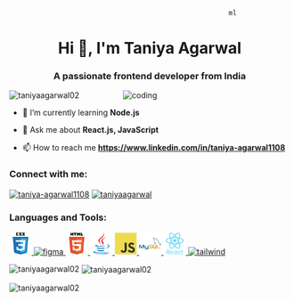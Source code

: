                                                            ml
<h1 align="center">Hi 👋, I'm Taniya Agarwal</h1>
<h3 align="center">A passionate frontend developer from India</h3>
<img align="right" alt="coding" width="300" src="https://media2.giphy.com/media/ua7vVw9awZKWwLSYpW/giphy.gif?cid=6c09b952deua3o73vcfcrsakwx1ibo90cjjolkrs8pjntq7e&ep=v1_internal_gif_by_id&rid=giphy.gif&ct=g" />


<p align="left"> <img src="https://komarev.com/ghpvc/?username=taniyaagarwal02&label=Profile%20views&color=0e75b6&style=flat" alt="taniyaagarwal02" /> </p>

- 🌱 I’m currently learning **Node.js**

- 💬 Ask me about **React.js, JavaScript**

- 📫 How to reach me **https://www.linkedin.com/in/taniya-agarwal1108**

<h3 align="left">Connect with me:</h3>
<p align="left">
<a href="https://linkedin.com/in/taniya-agarwal1108" target="blank"><img align="center" src="https://raw.githubusercontent.com/rahuldkjain/github-profile-readme-generator/master/src/images/icons/Social/linked-in-alt.svg" alt="taniya-agarwal1108" height="30" width="40" /></a>
<a href="https://www.leetcode.com/taniyaagarwal" target="blank"><img align="center" src="https://raw.githubusercontent.com/rahuldkjain/github-profile-readme-generator/master/src/images/icons/Social/leet-code.svg" alt="taniyaagarwal" height="30" width="40" /></a>
</p>

<h3 align="left">Languages and Tools:</h3>
<p align="left"> <a href="https://www.w3schools.com/css/" target="_blank" rel="noreferrer"> <img src="https://raw.githubusercontent.com/devicons/devicon/master/icons/css3/css3-original-wordmark.svg" alt="css3" width="40" height="40"/> </a> <a href="https://www.figma.com/" target="_blank" rel="noreferrer"> <img src="https://www.vectorlogo.zone/logos/figma/figma-icon.svg" alt="figma" width="40" height="40"/> </a> <a href="https://www.w3.org/html/" target="_blank" rel="noreferrer"> <img src="https://raw.githubusercontent.com/devicons/devicon/master/icons/html5/html5-original-wordmark.svg" alt="html5" width="40" height="40"/> </a> <a href="https://www.java.com" target="_blank" rel="noreferrer"> <img src="https://raw.githubusercontent.com/devicons/devicon/master/icons/java/java-original.svg" alt="java" width="40" height="40"/> </a> <a href="https://developer.mozilla.org/en-US/docs/Web/JavaScript" target="_blank" rel="noreferrer"> <img src="https://raw.githubusercontent.com/devicons/devicon/master/icons/javascript/javascript-original.svg" alt="javascript" width="40" height="40"/> </a> <a href="https://www.mysql.com/" target="_blank" rel="noreferrer"> <img src="https://raw.githubusercontent.com/devicons/devicon/master/icons/mysql/mysql-original-wordmark.svg" alt="mysql" width="40" height="40"/> </a> <a href="https://reactjs.org/" target="_blank" rel="noreferrer"> <img src="https://raw.githubusercontent.com/devicons/devicon/master/icons/react/react-original-wordmark.svg" alt="react" width="40" height="40"/> </a> <a href="https://tailwindcss.com/" target="_blank" rel="noreferrer"> <img src="https://www.vectorlogo.zone/logos/tailwindcss/tailwindcss-icon.svg" alt="tailwind" width="40" height="40"/> </a> </p>

<p><img align="left" src="https://github-readme-stats.vercel.app/api/top-langs?username=taniyaagarwal02&show_icons=true&locale=en&layout=compact" alt="taniyaagarwal02" /></p>

<p>&nbsp;<img align="center" src="https://github-readme-stats.vercel.app/api?username=taniyaagarwal02&show_icons=true&locale=en" alt="taniyaagarwal02" /></p>

<p><img align="center" src="https://github-readme-streak-stats.herokuapp.com/?user=taniyaagarwal02&" alt="taniyaagarwal02" /></p>
